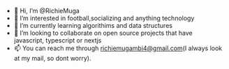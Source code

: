 - 👋 Hi, I’m @RichieMuga
- 👀 I’m interested in football,socializing and anything technology
- 🌱 I’m currently learning algorithims and data structures
- 💞️ I’m looking to collaborate on open source projects that have javascript, typescript or nextjs
- 📫 You can reach me through richiemugambi4@gmail.com(I always look at my mail, so dont worry).

<!---
RichieMuga/RichieMuga is a ✨ special ✨ repository because its `README.md` (this file) appears on your GitHub profile.
You can click the Preview link to take a look at your changes.
--->
